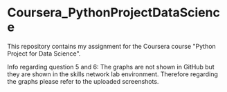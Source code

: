 # Coursera_PythonProjectDataScience
This repository contains my assignment for the Coursera course "Python Project for Data Science".

Info regarding question 5 and 6: The graphs are not shown in GitHub but they are shown in the skills network lab environment. Therefore regarding the graphs please refer to the uploaded screenshots.
